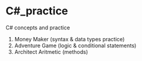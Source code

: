 # C#_practice
 C# concepts and practice 
1. Money Maker (syntax & data types practice)
2. Adventure Game (logic & conditional statements)
3. Architect Aritmetic (methods)

